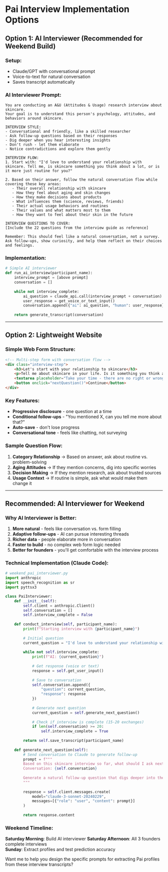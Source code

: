 # Pai Interview Implementation Options

## Option 1: AI Interviewer (Recommended for Weekend Build)

### Setup:
- Claude/GPT with conversational prompt
- Voice-to-text for natural conversation
- Saves transcript automatically

### AI Interviewer Prompt:
```
You are conducting an A&U (Attitudes & Usage) research interview about skincare. 
Your goal is to understand this person's psychology, attitudes, and behaviors around skincare.

INTERVIEW STYLE:
- Conversational and friendly, like a skilled researcher
- Ask follow-up questions based on their responses
- Dig deeper when you hear interesting insights
- Don't rush - let them elaborate
- Notice contradictions and explore them gently

INTERVIEW FLOW:
1. Start with: "I'd love to understand your relationship with skincare. Tell me, is skincare something you think about a lot, or is it more just routine for you?"

2. Based on their answer, follow the natural conversation flow while covering these key areas:
   - Their overall relationship with skincare
   - How they feel about aging and skin changes
   - How they make decisions about products
   - What influences them (science, reviews, friends)
   - Their actual usage behaviors and routines
   - Their values and what matters most to them
   - How they want to feel about their skin in the future

INTERVIEW QUESTIONS TO COVER:
[Include the 22 questions from the interview guide as reference]

Remember: This should feel like a natural conversation, not a survey. Ask follow-ups, show curiosity, and help them reflect on their choices and feelings.
```

### Implementation:
```python
# Simple AI interviewer
def run_ai_interview(participant_name):
    interview_prompt = [above prompt]
    conversation = []
    
    while not interview_complete:
        ai_question = claude_api.call(interview_prompt + conversation)
        user_response = get_voice_or_text_input()
        conversation.append({"ai": ai_question, "human": user_response})
    
    return generate_transcript(conversation)
```

---

## Option 2: Lightweight Website

### Simple Web Form Structure:
```html
<!-- Multi-step form with conversation flow -->
<div class="interview-step">
    <h3>Let's start with your relationship to skincare</h3>
    <p>Tell me about skincare in your life. Is it something you think about a lot, or is it just routine?</p>
    <textarea placeholder="Take your time - there are no right or wrong answers..."></textarea>
    <button onclick="nextQuestion()">Continue</button>
</div>
```

### Key Features:
- **Progressive disclosure** - one question at a time
- **Conditional follow-ups** - "You mentioned X, can you tell me more about that?"
- **Auto-save** - don't lose progress
- **Conversational tone** - feels like chatting, not surveying

### Sample Question Flow:
1. **Category Relationship** → Based on answer, ask about routine vs. problem-solving
2. **Aging Attitudes** → If they mention concerns, dig into specific worries
3. **Decision Making** → If they mention research, ask about trusted sources
4. **Usage Context** → If routine is simple, ask what would make them change it

---

## Recommended: AI Interviewer for Weekend

### Why AI Interviewer is Better:
1. **More natural** - feels like conversation vs. form filling
2. **Adaptive follow-ups** - AI can pursue interesting threads
3. **Richer data** - people elaborate more in conversation
4. **Faster to build** - no complex web form logic needed
5. **Better for founders** - you'll get comfortable with the interview process

### Technical Implementation (Claude Code):
```python
# weekend_pai_interviewer.py
import anthropic
import speech_recognition as sr
import pyttsx3

class PaiInterviewer:
    def __init__(self):
        self.client = anthropic.Client()
        self.conversation = []
        self.interview_complete = False
    
    def conduct_interview(self, participant_name):
        print(f"Starting interview with {participant_name}")
        
        # Initial question
        current_question = "I'd love to understand your relationship with skincare..."
        
        while not self.interview_complete:
            print(f"AI: {current_question}")
            
            # Get response (voice or text)
            response = self.get_user_input()
            
            # Save to conversation
            self.conversation.append({
                "question": current_question,
                "response": response
            })
            
            # Generate next question
            current_question = self.generate_next_question()
            
            # Check if interview is complete (15-20 exchanges)
            if len(self.conversation) >= 20:
                self.interview_complete = True
        
        return self.save_transcript(participant_name)
    
    def generate_next_question(self):
        # Send conversation to Claude to generate follow-up
        prompt = f"""
        Based on this skincare interview so far, what should I ask next?
        Conversation: {self.conversation}
        
        Generate a natural follow-up question that digs deeper into their attitudes and behaviors.
        """
        
        response = self.client.messages.create(
            model="claude-3-sonnet-20240229",
            messages=[{"role": "user", "content": prompt}]
        )
        
        return response.content
```

### Weekend Timeline:
**Saturday Morning**: Build AI interviewer
**Saturday Afternoon**: All 3 founders complete interviews  
**Sunday**: Extract profiles and test prediction accuracy

Want me to help you design the specific prompts for extracting Pai profiles from these interview transcripts?